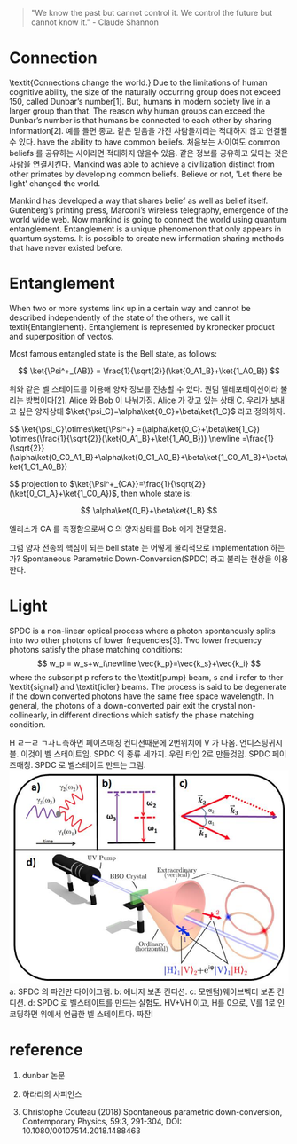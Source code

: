 
> "We know the past but cannot control it. We control the future but cannot know it." - Claude Shannon

# Connection

 \textit{Connections change the world.} Due to the limitations of human cognitive ability, the size of the naturally occurring group does not exceed 150, called Dunbar’s number[1]. But, humans in modern society live in a larger group than that. The reason why human groups can exceed the Dunbar’s number is that humans be connected to each other by sharing information[2]. 예를 들면 종교. 같은 믿음을 가진 사람들끼리는 적대하지 않고 연결될 수 있다. have the ability to have common beliefs. 처음보는 사이여도 common beliefs 를 공유하는 사이라면 적대하지 않을수 있음. 같은 정보를 공유하고 있다는 것은 사람을 연결시킨다. Mankind was able to achieve a civilization distinct from other primates by developing common beliefs. Believe or not, 'Let there be light' changed the world. 
 
 Mankind has developed a way that shares belief as well as belief itself. Gutenberg’s printing press, Marconi’s wireless telegraphy, emergence of the world wide web. Now mankind is going to connect the world using quantum entanglement. Entanglement is a unique phenomenon that only appears in quantum systems. It is possible to create new information sharing methods that have never existed before.

# Entanglement

When two or more systems link up in a certain way and cannot be described independently of the state of the others, we call it textit{Entanglement}. Entanglement is represented by kronecker product and superposition of vectos. 

Most famous entangled state is the Bell state, as follows:

$$
\ket{\Psi^+_{AB}} = \frac{1}{\sqrt{2}}(\ket{0_A1_B}+\ket{1_A0_B}) 
$$

위와 같은 벨 스테이트를 이용해 양자 정보를 전송할 수 있다. 퀀텀 텔레포테이션이라 불리는 방법이다[2]. Alice 와 Bob 이 나눠가짐. Alice 가 갖고 있는 상태 C. 우리가 보내고 싶은 양자상태 $\ket{\psi_C}=\alpha\ket{0_C}+\beta\ket{1_C}$ 라고 정의하자.

$$
\ket{\psi_C}\otimes\ket{\Psi^+} =(\alpha\ket{0_C}+\beta\ket{1_C}) \otimes(\frac{1}{\sqrt{2}}(\ket{0_A1_B}+\ket{1_A0_B})) \newline
=\frac{1}{\sqrt{2}}(\alpha\ket{0_C0_A1_B}+\alpha\ket{0_C1_A0_B}+\beta\ket{1_C0_A1_B}+\beta\ket{1_C1_A0_B})

$$
projection to $\ket{\Psi^+_{CA}}=\frac{1}{\sqrt{2}}(\ket{0_C1_A}+\ket{1_C0_A})$, then whole state is:

$$
\alpha\ket{0_B}+\beta\ket{1_B}
$$

엘리스가 CA 를 측정함으로써 C 의 양자상태를 Bob 에게 전달했음.

그럼 양자 전송의 핵심이 되는 bell state 는 어떻게 물리적으로 implementation 하는가? Spontaneous Parametric Down-Conversion(SPDC) 라고 불리는 현상을 이용한다.

# Light

SPDC is a non-linear optical process where a photon spontanously splits into two other photons of lower frequencies[3]. Two lower frequency photons satisfy the phase matching conditions:
$$
w_p = w_s+w_i\newline
\vec{k_p}=\vec{k_s}+\vec{k_i}
$$
where the subscript p refers to the \textit{pump} beam, s and i refer to ther \textit{signal} and \textit{idler} beams. The process is said to be degenerate if the down converted photons have the same free space wavelength. In general, the photons of a down-converted pair exit the crystal non-collinearly, in different directions which satisfy the phase matching condition.

H ㄹㅡㄹ ㄱㅘㄴ측하면 페이즈매칭 컨디션때문에 2번위치에 V 가 나옴. 언디스팅귀시블. 이것이 벨 스테이트임.
SPDC 의 종류 세가지. 우린 타입 2로 만들것임.
SPDC 페이즈매칭.
SPDC 로 벨스테이트 만드는 그림.
![fig1](./fig1.png)
a: SPDC 의 파인만 다이어그램. b: 에너지 보존 컨디션. c: 모멘텀)웨이브벡터 보존 컨디션. d: SPDC 로 벨스테이트를 만드는 실험도. 
HV+VH 이고, H를 0으로, V를 1로 인코딩하면 위에서 언급한 벨 스테이트다. 짜잔!

 # reference

 1. dunbar 논문
 2. 하라리의 사피언스

3. Christophe Couteau (2018) Spontaneous parametric down-conversion, Contemporary Physics, 59:3, 291-304, DOI: 10.1080/00107514.2018.1488463